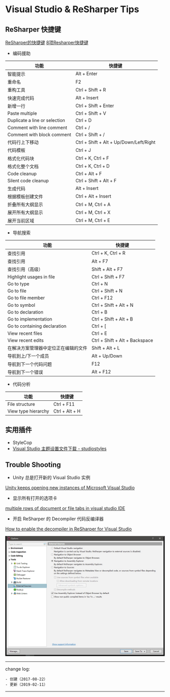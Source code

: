 # Visual Studio & ReSharper Tips

## ReSharper 快捷键

[ReSharper的快捷键](https://my.oschina.net/u/935978/blog/131287)
[8项Resharper快捷键](http://www.cnblogs.com/redmoon/p/4458697.html)

* 编码援助

| 功能 | 快捷键 |
| --- | --- |
| 智能提示 | Alt + Enter |
| 重命名 | F2 |
| 重构工具 | Ctrl + Shift + R |
| 快速完成代码 | Alt + Insert |
| 新增一行 | Ctrl + Shift + Enter |
| Paste multiple | Ctrl + Shift + V |
| Duplicate a line or selection | Ctrl + D |
| Comment with line comment | Ctrl + / |
| Comment with block comment | Ctrl + Shift + / |
| 代码行上下移动 | Ctrl + Shift + Alt + Up/Down/Left/Right |
| 代码模板 | Ctrl + J |
| 格式化代码块 | Ctrl + K, Ctrl + F |
| 格式化整个文档 | Ctrl + K, Ctrl + D |
| Code cleanup | Ctrl + Alt + F |
| Silent code cleanup | Ctrl + Shift + Alt + F |
| 生成代码 | Alt + Insert |
| 根据模板创建文件 | Ctrl + Alt + Insert |
| 折叠所有大纲显示 | Ctrl + M, Ctrl + A |
| 展开所有大纲显示 | Ctrl + M, Ctrl + X |
| 展开当前区域 | Ctrl + M, Ctrl + E |

* 导航搜索

| 功能 | 快捷键 |
| --- | --- |
| 查找引用 | Ctrl + K, Ctrl + R |
| 查找引用 | Alt + F7 |
| 查找引用（高级） | Shift + Alt + F7 |
| Highlight usages in file |	Ctrl + Shift + F7 |
| Go to type | Ctrl + N |
| Go to file | Ctrl + Shift + N |
| Go to file member | Ctrl + F12 | 
| Go to symbol	 | Ctrl + Shift + Alt + N |
| Go to declaration | Ctrl + B |
| Go to implementation | Ctrl + Shift + Alt + B |
| Go to containing declaration | Ctrl + [ |
| View recent files | Ctrl + E |
| View recent edits | Ctrl + Shift + Alt + Backspace |
| 在解决方案管理器中定位正在编辑的文件 | Shift + Alt + L |
| 导航到上/下一个成员 | Alt + Up/Down |
| 导航到下一个代码问题 | F12 |
| 导航到下一个错误 | Alt + F12 |

* 代码分析

| 功能 | 快捷键 |
| --- | --- |
| File structure | Ctrl + F11 |
| View type hierarchy | Ctrl + Alt + H |

## 实用插件

* StyleCop
* [Visual Studio 主题设置文件下载 - studiostyles](https://studiostyl.es/)

## Trouble Shooting

* Unity 总是打开新的 Visual Studio 实例

[Unity keeps opening new instances of Microsoft Visual Studio](http://answers.unity3d.com/questions/1078859/unity-keeps-opening-new-instances-of-microsoft-vis.html)

* 显示所有打开的选项卡

[multiple rows of document or file tabs in visual studio IDE](https://stackoverflow.com/questions/37121040/multiple-rows-of-document-or-file-tabs-in-visual-studio-ide/40668536)

* 开启 ReSharper 的 Decompiler 代码反编译器

[How to enable the decompiler in ReSharper for Visual Studio](https://knowledge.zomers.eu/visualstudio/Pages/How-to-enable-the-decompiler-in-ReSharper-for-Visual-Studio.aspx)

![](media/15498676649425.jpg)

---

change log: 

	- 创建（2017-08-22）
	- 更新（2019-02-11）

---


